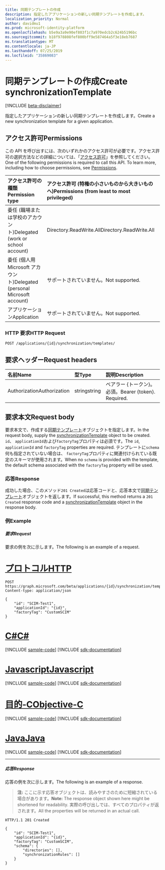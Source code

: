 ```yaml
---
title: 同期テンプレートの作成
description: 指定したアプリケーションの新しい同期テンプレートを作成します。
localization_priority: Normal
author: davidmu1
ms.prod: microsoft-identity-platform
ms.openlocfilehash: b5e9a3a9e90ef803f1c7a970edcb2c624b5196bc
ms.sourcegitcommit: b18f978808fef800bff9e587464a5f3e18eb7687
ms.translationtype: MT
ms.contentlocale: ja-JP
ms.lasthandoff: 07/25/2019
ms.locfileid: "35869083"
---
```

# <a name="create-synchronizationtemplate"></a><span data-ttu-id="74b6d-103">同期テンプレートの作成</span><span class="sxs-lookup"><span data-stu-id="74b6d-103">Create synchronizationTemplate</span></span>

[!INCLUDE [beta-disclaimer](../../includes/beta-disclaimer.md)]

<span data-ttu-id="74b6d-104">指定したアプリケーションの新しい同期テンプレートを作成します。</span><span class="sxs-lookup"><span data-stu-id="74b6d-104">Create a new synchronization template for a given application.</span></span>

## <a name="permissions"></a><span data-ttu-id="74b6d-105">アクセス許可</span><span class="sxs-lookup"><span data-stu-id="74b6d-105">Permissions</span></span>
<span data-ttu-id="74b6d-p101">この API を呼び出すには、次のいずれかのアクセス許可が必要です。アクセス許可の選択方法などの詳細については、「[アクセス許可](/graph/permissions-reference)」を参照してください。</span><span class="sxs-lookup"><span data-stu-id="74b6d-p101">One of the following permissions is required to call this API. To learn more, including how to choose permissions, see [Permissions](/graph/permissions-reference).</span></span>

|<span data-ttu-id="74b6d-108">アクセス許可の種類</span><span class="sxs-lookup"><span data-stu-id="74b6d-108">Permission type</span></span>                        | <span data-ttu-id="74b6d-109">アクセス許可 (特権の小さいものから大きいものへ)</span><span class="sxs-lookup"><span data-stu-id="74b6d-109">Permissions (from least to most privileged)</span></span>              |
|:--------------------------------------|:---------------------------------------------------------|
|<span data-ttu-id="74b6d-110">委任 (職場または学校のアカウント)</span><span class="sxs-lookup"><span data-stu-id="74b6d-110">Delegated (work or school account)</span></span>     |<span data-ttu-id="74b6d-111">Directory.ReadWrite.All</span><span class="sxs-lookup"><span data-stu-id="74b6d-111">Directory.ReadWrite.All</span></span>  |
|<span data-ttu-id="74b6d-112">委任 (個人用 Microsoft アカウント)</span><span class="sxs-lookup"><span data-stu-id="74b6d-112">Delegated (personal Microsoft account)</span></span> |<span data-ttu-id="74b6d-113">サポートされていません。</span><span class="sxs-lookup"><span data-stu-id="74b6d-113">Not supported.</span></span>|
|<span data-ttu-id="74b6d-114">アプリケーション</span><span class="sxs-lookup"><span data-stu-id="74b6d-114">Application</span></span>                            |<span data-ttu-id="74b6d-115">サポートされていません。</span><span class="sxs-lookup"><span data-stu-id="74b6d-115">Not supported.</span></span>| 

### <a name="http-request"></a><span data-ttu-id="74b6d-116">HTTP 要求</span><span class="sxs-lookup"><span data-stu-id="74b6d-116">HTTP Request</span></span>
<!-- { "blockType": "ignored" } -->
```http
POST /applications/{id}/synchronization/templates/
```

## <a name="request-headers"></a><span data-ttu-id="74b6d-117">要求ヘッダー</span><span class="sxs-lookup"><span data-stu-id="74b6d-117">Request headers</span></span>

| <span data-ttu-id="74b6d-118">名前</span><span class="sxs-lookup"><span data-stu-id="74b6d-118">Name</span></span>           | <span data-ttu-id="74b6d-119">型</span><span class="sxs-lookup"><span data-stu-id="74b6d-119">Type</span></span>    | <span data-ttu-id="74b6d-120">説明</span><span class="sxs-lookup"><span data-stu-id="74b6d-120">Description</span></span>|
|:---------------|:--------|:-----------|
| <span data-ttu-id="74b6d-121">Authorization</span><span class="sxs-lookup"><span data-stu-id="74b6d-121">Authorization</span></span>  | <span data-ttu-id="74b6d-122">string</span><span class="sxs-lookup"><span data-stu-id="74b6d-122">string</span></span>  | <span data-ttu-id="74b6d-p102">ベアラー {トークン}。必須。</span><span class="sxs-lookup"><span data-stu-id="74b6d-p102">Bearer {token}. Required.</span></span> |

## <a name="request-body"></a><span data-ttu-id="74b6d-125">要求本文</span><span class="sxs-lookup"><span data-stu-id="74b6d-125">Request body</span></span>

<span data-ttu-id="74b6d-126">要求本文で、作成する[同期テンプレート](../resources/synchronization-synchronizationtemplate.md)オブジェクトを指定します。</span><span class="sxs-lookup"><span data-stu-id="74b6d-126">In the request body, supply the [synchronizationTemplate](../resources/synchronization-synchronizationtemplate.md) object to be created.</span></span> <span data-ttu-id="74b6d-127">`id`、 `applicationId`および`factoryTag`プロパティは必須です。</span><span class="sxs-lookup"><span data-stu-id="74b6d-127">The `id`, `applicationId` and `factoryTag` properties are required.</span></span> <span data-ttu-id="74b6d-128">テンプレートに`schema`何も指定されていない場合は、 `factoryTag`プロパティに関連付けられている既定のスキーマが使用されます。</span><span class="sxs-lookup"><span data-stu-id="74b6d-128">When no `schema` is provided with the template, the default schema associated with the `factoryTag` property will be used.</span></span>

### <a name="response"></a><span data-ttu-id="74b6d-129">応答</span><span class="sxs-lookup"><span data-stu-id="74b6d-129">Response</span></span>

<span data-ttu-id="74b6d-130">成功した場合、このメソッド`201 Created`は応答コードと、応答本文で[同期テンプレート](../resources/synchronization-synchronizationtemplate.md)オブジェクトを返します。</span><span class="sxs-lookup"><span data-stu-id="74b6d-130">If successful, this method returns a `201 Created` response code and a [synchronizationTemplate](../resources/synchronization-synchronizationtemplate.md) object in the response body.</span></span>

### <a name="example"></a><span data-ttu-id="74b6d-131">例</span><span class="sxs-lookup"><span data-stu-id="74b6d-131">Example</span></span>

##### <a name="request"></a><span data-ttu-id="74b6d-132">要求</span><span class="sxs-lookup"><span data-stu-id="74b6d-132">Request</span></span>
<span data-ttu-id="74b6d-133">要求の例を次に示します。</span><span class="sxs-lookup"><span data-stu-id="74b6d-133">The following is an example of a request.</span></span>

# <a name="httptabhttp"></a>[<span data-ttu-id="74b6d-134">プロトコル</span><span class="sxs-lookup"><span data-stu-id="74b6d-134">HTTP</span></span>](#tab/http)
<!-- {
  "blockType": "request",
  "name": "create_synchronizationtemplate_from_synchronization"
}-->
```http
POST https://graph.microsoft.com/beta/applications/{id}/synchronization/templates
Content-type: application/json

{ 
    "id": "SCIM-Test1",
    "applicationId": "{id}",
    "factoryTag": "CustomSCIM"
}
```
# <a name="ctabcsharp"></a>[<span data-ttu-id="74b6d-135">C#</span><span class="sxs-lookup"><span data-stu-id="74b6d-135">C#</span></span>](#tab/csharp)
[!INCLUDE [sample-code](../includes/snippets/csharp/create-synchronizationtemplate-from-synchronization-csharp-snippets.md)]
[!INCLUDE [sdk-documentation](../includes/snippets/snippets-sdk-documentation-link.md)]

# <a name="javascripttabjavascript"></a>[<span data-ttu-id="74b6d-136">Javascript</span><span class="sxs-lookup"><span data-stu-id="74b6d-136">Javascript</span></span>](#tab/javascript)
[!INCLUDE [sample-code](../includes/snippets/javascript/create-synchronizationtemplate-from-synchronization-javascript-snippets.md)]
[!INCLUDE [sdk-documentation](../includes/snippets/snippets-sdk-documentation-link.md)]

# <a name="objective-ctabobjc"></a>[<span data-ttu-id="74b6d-137">目的-C</span><span class="sxs-lookup"><span data-stu-id="74b6d-137">Objective-C</span></span>](#tab/objc)
[!INCLUDE [sample-code](../includes/snippets/objc/create-synchronizationtemplate-from-synchronization-objc-snippets.md)]
[!INCLUDE [sdk-documentation](../includes/snippets/snippets-sdk-documentation-link.md)]

# <a name="javatabjava"></a>[<span data-ttu-id="74b6d-138">Java</span><span class="sxs-lookup"><span data-stu-id="74b6d-138">Java</span></span>](#tab/java)
[!INCLUDE [sample-code](../includes/snippets/java/create-synchronizationtemplate-from-synchronization-java-snippets.md)]
[!INCLUDE [sdk-documentation](../includes/snippets/snippets-sdk-documentation-link.md)]

---


##### <a name="response"></a><span data-ttu-id="74b6d-139">応答</span><span class="sxs-lookup"><span data-stu-id="74b6d-139">Response</span></span>
<span data-ttu-id="74b6d-140">応答の例を次に示します。</span><span class="sxs-lookup"><span data-stu-id="74b6d-140">The following is an example of a response.</span></span>
><span data-ttu-id="74b6d-141">**注:** ここに示す応答オブジェクトは、読みやすさのために短縮されている場合があります。</span><span class="sxs-lookup"><span data-stu-id="74b6d-141">**Note:** The response object shown here might be shortened for readability.</span></span> <span data-ttu-id="74b6d-142">実際の呼び出しでは、すべてのプロパティが返されます。</span><span class="sxs-lookup"><span data-stu-id="74b6d-142">All the properties will be returned in an actual call.</span></span>
<!-- {
  "blockType": "response",
  "truncated": true,
  "@odata.type": "microsoft.graph.synchronizationTemplate"
} -->
```http
HTTP/1.1 201 Created

{
    "id": "SCIM-Test1",
    "applicationId": "{id}",
    "factoryTag": "CustomSCIM",
    "schema": {
        "directories": [],
        "synchronizationRules": []
    }
}
```

<!-- uuid: 8fcb5dbc-d5aa-4681-8e31-b001d5168d79
2015-10-25 14:57:30 UTC -->
<!--
{
  "type": "#page.annotation",
  "description": "Create synchronizationTemplate",
  "keywords": "",
  "section": "documentation",
  "tocPath": "",
  "suppressions": [
  ]
}
-->

